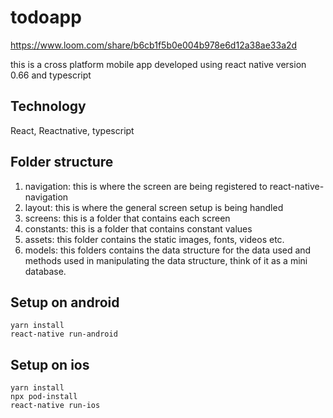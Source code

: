 # todoapp

https://www.loom.com/share/b6cb1f5b0e004b978e6d12a38ae33a2d

this is a cross platform mobile app developed using react native version 0.66 and typescript

## Technology
React, Reactnative, typescript

## Folder structure
1. navigation: this is where the screen are being registered to react-native-navigation
2. layout: this is where the general screen setup is being handled
3. screens: this is a folder that contains each screen
4. constants: this is a folder that contains constant values
5. assets: this folder contains the static images, fonts, videos etc.
6. models: this folders contains the data structure for the data used and methods used in manipulating the data structure, think of it as a mini database.

## Setup on android
 ```
yarn install
react-native run-android
```

## Setup on ios
```
yarn install
npx pod-install
react-native run-ios
```
